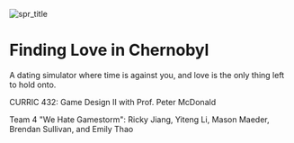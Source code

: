 ![spr_title](https://github.com/user-attachments/assets/cfda3563-3343-46f3-8256-8d06f3af856a)

# Finding Love in Chernobyl
A dating simulator where time is against you, and love is the only thing left to hold onto.

CURRIC 432: Game Design II with Prof. Peter McDonald

Team 4 "We Hate Gamestorm": Ricky Jiang, Yiteng Li, Mason Maeder, Brendan Sullivan, and Emily Thao
